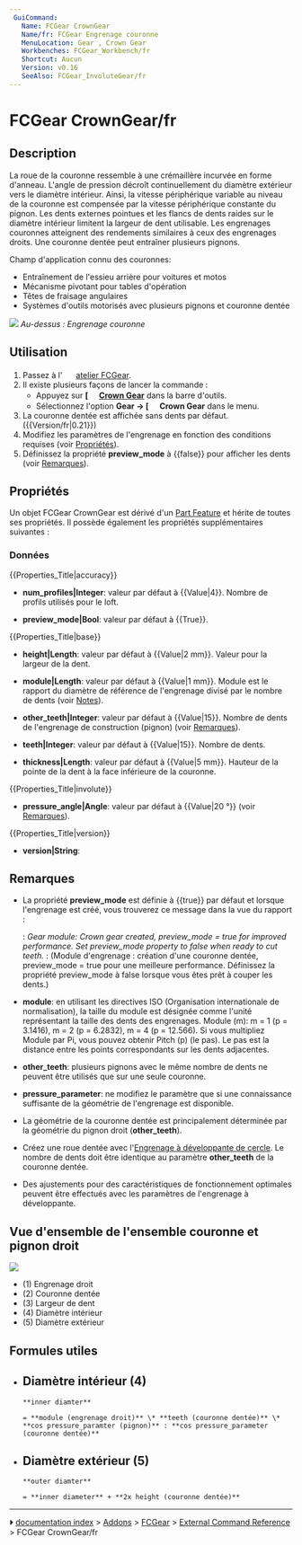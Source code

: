 ```yaml
---
 GuiCommand:
   Name: FCGear CrownGear
   Name/fr: FCGear Engrenage couronne
   MenuLocation: Gear , Crown Gear
   Workbenches: FCGear_Workbench/fr
   Shortcut: Aucun
   Version: v0.16
   SeeAlso: FCGear_InvoluteGear/fr
---
```


# FCGear CrownGear/fr



## Description

La roue de la couronne ressemble à une crémaillère incurvée en forme d\'anneau. L\'angle de pression décroît continuellement du diamètre extérieur vers le diamètre intérieur. Ainsi, la vitesse périphérique variable au niveau de la couronne est compensée par la vitesse périphérique constante du pignon. Les dents externes pointues et les flancs de dents raides sur le diamètre intérieur limitent la largeur de dent utilisable. Les engrenages couronnes atteignent des rendements similaires à ceux des engrenages droits. Une couronne dentée peut entraîner plusieurs pignons.

Champ d\'application connu des couronnes:

-   Entraînement de l\'essieu arrière pour voitures et motos
-   Mécanisme pivotant pour tables d\'opération
-   Têtes de fraisage angulaires
-   Systèmes d\'outils motorisés avec plusieurs pignons et couronne dentée

![](images/Crown-Gear_example.png ) 
*Au-dessus : Engrenage couronne*



## Utilisation

1.  Passez à l\' <img alt="" src=images/FCGear_workbench_icon.svg  style="width:16px;"> [atelier FCGear](FCGear_Workbench/fr.md).
2.  Il existe plusieurs façons de lancer la commande :
    -   Appuyez sur **[<img src=images/FCGear_CrownGear.svg style="width:16px"> [Crown Gear](FCGear_CrownGear/fr.md)** dans la barre d\'outils.
    -   Sélectionnez l\'option **Gear → [<img src=images/FCGear_CrownGear.svg style="width:16px"> Crown Gear** dans le menu.
3.  La couronne dentée est affichée sans dents par défaut. ({{Version/fr|0.21}})
4.  Modifiez les paramètres de l\'engrenage en fonction des conditions requises (voir [Propriétés](#Propri.C3.A9t.C3.A9s.md)).
5.  Définissez la propriété **preview_mode** à {{false}} pour afficher les dents (voir [Remarques](#Remarques.md)).



## Propriétés

Un objet FCGear CrownGear est dérivé d\'un [Part Feature](Part_Feature/fr.md) et hérite de toutes ses propriétés. Il possède également les propriétés supplémentaires suivantes :



### Données


{{Properties_Title|accuracy}}

-    **num_profiles|Integer**: valeur par défaut à {{Value|4}}. Nombre de profils utilisés pour le loft.

-    **preview_mode|Bool**: valeur par défaut à {{True}}.


{{Properties_Title|base}}

-    **height|Length**: valeur par défaut à {{Value|2 mm}}. Valeur pour la largeur de la dent.

-    **module|Length**: valeur par défaut à {{Value|1 mm}}. Module est le rapport du diamètre de référence de l\'engrenage divisé par le nombre de dents (voir [Notes](#Notes.md)).

-    **other_teeth|Integer**: valeur par défaut à {{Value|15}}. Nombre de dents de l\'engrenage de construction (pignon) (voir [Remarques](#Remarques.md)).

-    **teeth|Integer**: valeur par défaut à {{Value|15}}. Nombre de dents.

-    **thickness|Length**: valeur par défaut à {{Value|5 mm}}. Hauteur de la pointe de la dent à la face inférieure de la couronne.


{{Properties_Title|involute}}

-    **pressure_angle|Angle**: valeur par défaut à {{Value|20 °}} (voir [Remarques](#Remarques.md)).


{{Properties_Title|version}}

-    **version|String**:



## Remarques

-   La propriété **preview_mode** est définie à {{true}} par défaut et lorsque l\'engrenage est créé, vous trouverez ce message dans la vue du rapport :

    :   *Gear module: Crown gear created, preview_mode = true for improved performance. Set preview_mode property to false when ready to cut teeth.*
    :   (Module d\'engrenage : création d\'une couronne dentée, preview_mode = true pour une meilleure performance. Définissez la propriété preview_mode à false lorsque vous êtes prêt à couper les dents.)

-    **module**: en utilisant les directives ISO (Organisation internationale de normalisation), la taille du module est désignée comme l\'unité représentant la taille des dents des engrenages. Module (m): m = 1 (p = 3.1416), m = 2 (p = 6.2832), m = 4 (p = 12.566). Si vous multipliez Module par Pi, vous pouvez obtenir Pitch (p) (le pas). Le pas est la distance entre les points correspondants sur les dents adjacentes.

-    **other_teeth**: plusieurs pignons avec le même nombre de dents ne peuvent être utilisés que sur une seule couronne.

-    **pressure_parameter**: ne modifiez le paramètre que si une connaissance suffisante de la géométrie de l\'engrenage est disponible.

-   La géométrie de la couronne dentée est principalement déterminée par la géométrie du pignon droit (**other_teeth**).

-   Créez une roue dentée avec l\'[Engrenage à développante de cercle](FCGear_InvoluteGear/fr.md). Le nombre de dents doit être identique au paramètre **other_teeth** de la couronne dentée.

-   Des ajustements pour des caractéristiques de fonctionnement optimales peuvent être effectués avec les paramètres de l\'engrenage à développante.



## Vue d\'ensemble de l\'ensemble couronne et pignon droit 

![](images/Crown-spur-gear-set_example.png )

-   \(1\) Engrenage droit
-   \(2\) Couronne dentée
-   \(3\) Largeur de dent
-   \(4\) Diamètre intérieur
-   \(5\) Diamètre extérieur



## Formules utiles 

-   **Diamètre intérieur (4)**
    -   
        **inner diamter**
        
        = **module (engrenage droit)** \* **teeth (couronne dentée)** \* **cos pressure_paramter (pignon)** : **cos pressure_parameter (couronne dentée)**

-   **Diamètre extérieur (5)**
    -   
        **outer diamter**
        
        = **inner diameter** + **2x height (couronne dentée)**



---
⏵ [documentation index](../README.md) > [Addons](Category_Addons.md) > [FCGear](Category_FCGear.md) > [External Command Reference](Category_External%20Command%20Reference.md) > FCGear CrownGear/fr
